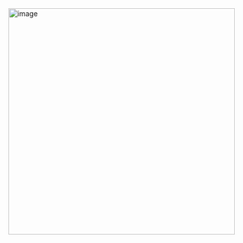 <img width="450" alt="image" src="https://github.com/user-attachments/assets/371cf247-e3bd-45e1-aa40-c196a8a4a3d5" />
